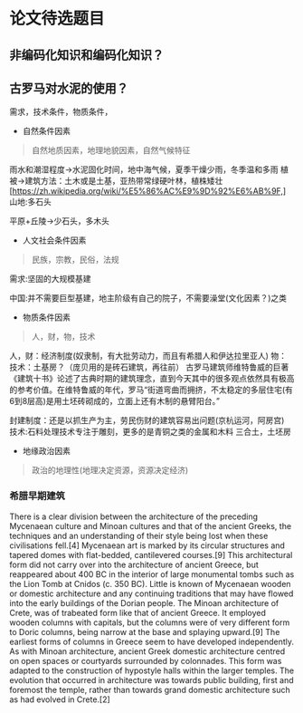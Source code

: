# 论文待选题目
## 非编码化知识和编码化知识？
## 古罗马对水泥的使用？
需求，技术条件，物质条件，
* 自然条件因素
> 自然地质因素，地理地貌因素，自然气候特征

雨水和潮湿程度->水泥固化时间，地中海气候，夏季干燥少雨，冬季温和多雨
植被->建筑方法：土木或是土基，亚热带常绿硬叶林，植株矮壮[https://zh.wikipedia.org/wiki/%E5%86%AC%E9%9D%92%E6%AB%9F,]
山地:多石头

平原+丘陵->少石头，多木头

* 人文社会条件因素
> 民族，宗教，民俗，法规

需求:坚固的大规模基建

中国:并不需要巨型基建，地主阶级有自己的院子，不需要澡堂(文化因素？)之类

* 物质条件因素
> 人，财，物，技术

人，财：经济制度(奴隶制，有大批劳动力，而且有希腊人和伊达拉里亚人)
物：
技术：土基房？（庞贝用的是砖石建筑，再往前）
古罗马建筑师维特鲁威的巨著《建筑十书》论述了古典时期的建筑理念，直到今天其中的很多观点依然具有极高的参考价值。在维特鲁威的年代，罗马“街道弯曲而拥挤，不太稳定的多层住宅(有6到8层高)是用土坯砖砌成的，立面上还有木制的悬臂阳台。”


封建制度：还是以抓生产为主，劳民伤财的建筑容易出问题(京杭运河，阿房宫)
技术:石料处理技术专注于雕刻，更多的是青铜之类的金属和木料
三合土，土坯房

* 地缘政治因素
> 政治的地理性(地理决定资源，资源决定经济)


### 希腊早期建筑
There is a clear division between the architecture of the preceding Mycenaean culture and Minoan cultures and that of the ancient Greeks, the techniques and an understanding of their style being lost when these civilisations fell.[4]
Mycenaean art is marked by its circular structures and tapered domes with flat-bedded, cantilevered courses.[9] This architectural form did not carry over into the architecture of ancient Greece, but reappeared about 400 BC in the interior of large monumental tombs such as the Lion Tomb at Cnidos (c. 350 BC). Little is known of Mycenaean wooden or domestic architecture and any continuing traditions that may have flowed into the early buildings of the Dorian people.
The Minoan architecture of Crete, was of trabeated form like that of ancient Greece. It employed wooden columns with capitals, but the columns were of very different form to Doric columns, being narrow at the base and splaying upward.[9] The earliest forms of columns in Greece seem to have developed independently. As with Minoan architecture, ancient Greek domestic architecture centred on open spaces or courtyards surrounded by colonnades. This form was adapted to the construction of hypostyle halls within the larger temples. The evolution that occurred in architecture was towards public building, first and foremost the temple, rather than towards grand domestic architecture such as had evolved in Crete.[2]
